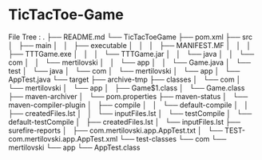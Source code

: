 # TicTacToe-Game


File Tree : 
.
├── README.md
└── TicTacToeGame
    ├── pom.xml
    ├── src
    │   ├── main
    │   │   ├── executable
    │   │   │   ├── MANIFEST.MF
    │   │   │   ├── TTTGame.exe
    │   │   │   └── TTTGame.jar
    │   │   └── java
    │   │       └── com
    │   │           └── mertilovski
    │   │               └── app
    │   │                   └── Game.java
    │   └── test
    │       └── java
    │           └── com
    │               └── mertilovski
    │                   └── app
    │                       └── AppTest.java
    └── target
        ├── archive-tmp
        ├── classes
        │   └── com
        │       └── mertilovski
        │           └── app
        │               ├── Game$1.class
        │               └── Game.class
        ├── maven-archiver
        │   └── pom.properties
        ├── maven-status
        │   └── maven-compiler-plugin
        │       ├── compile
        │       │   └── default-compile
        │       │       ├── createdFiles.lst
        │       │       └── inputFiles.lst
        │       └── testCompile
        │           └── default-testCompile
        │               ├── createdFiles.lst
        │               └── inputFiles.lst
        ├── surefire-reports
        │   ├── com.mertilovski.app.AppTest.txt
        │   └── TEST-com.mertilovski.app.AppTest.xml
        └── test-classes
            └── com
                └── mertilovski
                    └── app
                        └── AppTest.class
